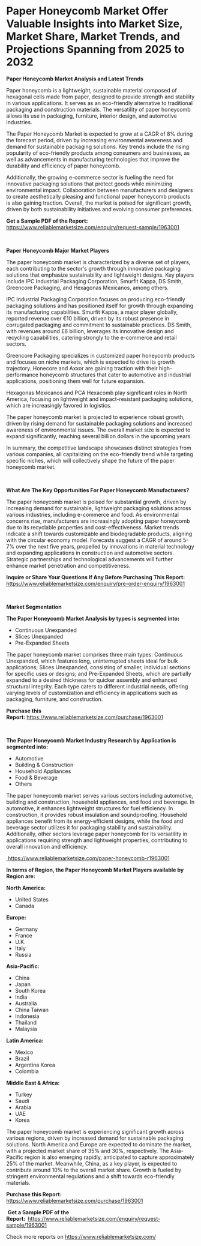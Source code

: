 <p><h1>Paper Honeycomb Market Offer Valuable Insights into Market Size, Market Share, Market Trends, and Projections Spanning from 2025 to 2032</h1></p><p><strong>Paper Honeycomb Market Analysis and Latest Trends</strong></p>
<p><p>Paper honeycomb is a lightweight, sustainable material composed of hexagonal cells made from paper, designed to provide strength and stability in various applications. It serves as an eco-friendly alternative to traditional packaging and construction materials. The versatility of paper honeycomb allows its use in packaging, furniture, interior design, and automotive industries.</p><p>The Paper Honeycomb Market is expected to grow at a CAGR of 8% during the forecast period, driven by increasing environmental awareness and demand for sustainable packaging solutions. Key trends include the rising popularity of eco-friendly products among consumers and businesses, as well as advancements in manufacturing technologies that improve the durability and efficiency of paper honeycomb. </p><p>Additionally, the growing e-commerce sector is fueling the need for innovative packaging solutions that protect goods while minimizing environmental impact. Collaboration between manufacturers and designers to create aesthetically pleasing and functional paper honeycomb products is also gaining traction. Overall, the market is poised for significant growth, driven by both sustainability initiatives and evolving consumer preferences.</p></p>
<p><strong>Get a Sample PDF of the Report:&nbsp;</strong> <a href="https://www.reliablemarketsize.com/enquiry/request-sample/1963001?utm_campaign=3367&utm_medium=2&utm_source=Github&utm_content=ia&utm_term=31032025&utm_id=paper-honeycomb">https://www.reliablemarketsize.com/enquiry/request-sample/1963001</a></p>
<p>&nbsp;</p>
<p><strong>Paper Honeycomb Major Market Players</strong></p>
<p><p>The paper honeycomb market is characterized by a diverse set of players, each contributing to the sector's growth through innovative packaging solutions that emphasize sustainability and lightweight designs. Key players include IPC Industrial Packaging Corporation, Smurfit Kappa, DS Smith, Greencore Packaging, and Hexagonas Mexicanos, among others.</p><p>IPC Industrial Packaging Corporation focuses on producing eco-friendly packaging solutions and has positioned itself for growth through expanding its manufacturing capabilities. Smurfit Kappa, a major player globally, reported revenue over €10 billion, driven by its robust presence in corrugated packaging and commitment to sustainable practices. DS Smith, with revenues around £6 billion, leverages its innovative design and recycling capabilities, catering strongly to the e-commerce and retail sectors.</p><p>Greencore Packaging specializes in customized paper honeycomb products and focuses on niche markets, which is expected to drive its growth trajectory. Honecore and Axxor are gaining traction with their high-performance honeycomb structures that cater to automotive and industrial applications, positioning them well for future expansion.</p><p>Hexagonas Mexicanos and PCA Hexacomb play significant roles in North America, focusing on lightweight and impact-resistant packaging solutions, which are increasingly favored in logistics.</p><p>The paper honeycomb market is projected to experience robust growth, driven by rising demand for sustainable packaging solutions and increased awareness of environmental issues. The overall market size is expected to expand significantly, reaching several billion dollars in the upcoming years.</p><p>In summary, the competitive landscape showcases distinct strategies from various companies, all capitalizing on the eco-friendly trend while targeting specific niches, which will collectively shape the future of the paper honeycomb market.</p></p>
<p>&nbsp;</p>
<p><strong>What Are The Key Opportunities For Paper Honeycomb Manufacturers?</strong></p>
<p><p>The paper honeycomb market is poised for substantial growth, driven by increasing demand for sustainable, lightweight packaging solutions across various industries, including e-commerce and food. As environmental concerns rise, manufacturers are increasingly adopting paper honeycomb due to its recyclable properties and cost-effectiveness. Market trends indicate a shift towards customizable and biodegradable products, aligning with the circular economy model. Forecasts suggest a CAGR of around 5-7% over the next five years, propelled by innovations in material technology and expanding applications in construction and automotive sectors. Strategic partnerships and technological advancements will further enhance market penetration and competitiveness.</p></p>
<p><strong>Inquire or Share Your Questions If Any Before Purchasing This Report:</strong> <a href="https://www.reliablemarketsize.com/enquiry/pre-order-enquiry/1963001?utm_campaign=3367&utm_medium=2&utm_source=Github&utm_content=ia&utm_term=31032025&utm_id=paper-honeycomb">https://www.reliablemarketsize.com/enquiry/pre-order-enquiry/1963001</a></p>
<p>&nbsp;</p>
<p><strong>Market Segmentation</strong></p>
<p><strong>The Paper Honeycomb Market Analysis by types is segmented into:</strong></p>
<p><ul><li>Continuous Unexpanded</li><li>Slices Unexpanded</li><li>Pre-Expanded Sheets</li></ul></p>
<p><p>The paper honeycomb market comprises three main types: Continuous Unexpanded, which features long, uninterrupted sheets ideal for bulk applications; Slices Unexpanded, consisting of smaller, individual sections for specific uses or designs; and Pre-Expanded Sheets, which are partially expanded to a desired thickness for quicker assembly and enhanced structural integrity. Each type caters to different industrial needs, offering varying levels of customization and efficiency in applications such as packaging, furniture, and construction.</p></p>
<p><strong>Purchase this Report:&nbsp;</strong><a href="https://www.reliablemarketsize.com/purchase/1963001?utm_campaign=3367&utm_medium=2&utm_source=Github&utm_content=ia&utm_term=31032025&utm_id=paper-honeycomb">https://www.reliablemarketsize.com/purchase/1963001</a></p>
<p>&nbsp;</p>
<p><strong>The Paper Honeycomb Market Industry Research by Application is segmented into:</strong></p>
<p><ul><li>Automotive</li><li>Building & Construction</li><li>Household Appliances</li><li>Food & Beverage</li><li>Others</li></ul></p>
<p><p>The paper honeycomb market serves various sectors including automotive, building and construction, household appliances, and food and beverage. In automotive, it enhances lightweight structures for fuel efficiency. In construction, it provides robust insulation and soundproofing. Household appliances benefit from its energy-efficient designs, while the food and beverage sector utilizes it for packaging stability and sustainability. Additionally, other sectors leverage paper honeycomb for its versatility in applications requiring strength and lightweight properties, contributing to overall innovation and efficiency.</p></p>
<p><a href="https://www.reliablemarketsize.com/paper-honeycomb-r1963001?utm_campaign=3367&utm_medium=2&utm_source=Github&utm_content=ia&utm_term=31032025&utm_id=paper-honeycomb">&nbsp;https://www.reliablemarketsize.com/paper-honeycomb-r1963001</a></p>
<p><strong>In terms of Region, the Paper Honeycomb Market Players available by Region are:</strong></p>
<p>
    <p> <strong> North America: </strong>
        <ul>
            <li>United States</li>
            <li>Canada</li>
        </ul>
        </p> 
    <p> <strong> Europe: </strong>
        <ul>
            <li>Germany</li>
            <li>France</li>
            <li>U.K.</li>
            <li>Italy</li>
            <li>Russia</li>
        </ul>
        </p> 
    <p> <strong> Asia-Pacific: </strong>
        <ul>
            <li>China</li>
            <li>Japan</li>
            <li>South Korea</li>
            <li>India</li>
            <li>Australia</li>
            <li>China Taiwan</li>
            <li>Indonesia</li>
            <li>Thailand</li>
            <li>Malaysia</li>
        </ul>
        </p> 
    <p> <strong> Latin America: </strong>
        <ul>
            <li>Mexico</li>
            <li>Brazil</li>
            <li>Argentina Korea</li>
            <li>Colombia</li>
        </ul>
        </p> 
    <p> <strong> Middle East & Africa: </strong>
        <ul>
            <li>Turkey</li>
            <li>Saudi</li>
            <li>Arabia</li>
            <li>UAE</li>
            <li>Korea</li>
        </ul>
    </p>
    </p>
<p><p>The paper honeycomb market is experiencing significant growth across various regions, driven by increased demand for sustainable packaging solutions. North America and Europe are expected to dominate the market, with a projected market share of 35% and 30%, respectively. The Asia-Pacific region is also emerging rapidly, anticipated to capture approximately 25% of the market. Meanwhile, China, as a key player, is expected to contribute around 10% to the overall market share. Growth is fueled by stringent environmental regulations and a shift towards eco-friendly materials.</p></p>
<p><strong>Purchase this Report: </strong><a href="https://www.reliablemarketsize.com/purchase/1963001?utm_campaign=3367&utm_medium=2&utm_source=Github&utm_content=ia&utm_term=31032025&utm_id=paper-honeycomb">https://www.reliablemarketsize.com/purchase/1963001</a></p>
<p>&nbsp;<strong>Get a Sample PDF of the Report:&nbsp;&nbsp;</strong><a href="https://www.reliablemarketsize.com/enquiry/request-sample/1963001?utm_campaign=3367&utm_medium=2&utm_source=Github&utm_content=ia&utm_term=31032025&utm_id=paper-honeycomb">https://www.reliablemarketsize.com/enquiry/request-sample/1963001</a></p>
<p><strong></strong></p>
<p>Check more reports on <a href="https://www.reliablemarketsize.com/?utm_campaign=3367&utm_medium=2&utm_source=Github&utm_content=ia&utm_term=31032025&utm_id=paper-honeycomb">https://www.reliablemarketsize.com/</a></p>